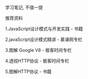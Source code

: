 学习笔记, 不值一提



推荐资料

1.JavaScript设计模式与开发实践 - 书籍

2.javaScript设计模式精讲 - 慕课网专栏

3.图解 Google V8 - 极客时间专栏

4.透视HTTP协议 - 极客时间专栏

5.图解HTTP协议 - 书籍